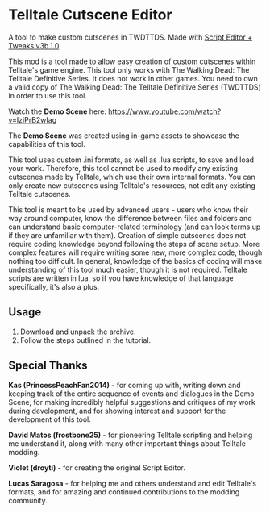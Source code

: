 # Telltale Cutscene Editor
A tool to make custom cutscenes in TWDTTDS. Made with [Script Editor + Tweaks v3b.1.0](https://github.com/Telltale-Modding-Group/Telltale-Script-Editor-Tweaks).

This mod is a tool made to allow easy creation of custom cutscenes within Telltale's game engine. This tool only works with The Walking Dead: The Telltale Definitive Series. It does not work in other games. You need to own a valid copy of The Walking Dead: The Telltale Definitive Series (TWDTTDS) in order to use this tool.

Watch the **Demo Scene** here: https://www.youtube.com/watch?v=IziPrB2wIag

The **Demo Scene** was created using in-game assets to showcase the capabilities of this tool.

This tool uses custom .ini formats, as well as .lua scripts, to save and load your work. Therefore, this tool cannot be used to modify any existing cutscenes made by Telltale, which use their own internal formats. You can only create new cutscenes using Telltale's resources, not edit any existing Telltale cutscenes.

This tool is meant to be used by advanced users - users who know their way around computer, know the difference between files and folders and can understand basic computer-related terminology (and can look terms up if they are unfamiliar with them). Creation of simple cutscenes does not require coding knowledge beyond following the steps of scene setup. More complex features will require writing some new, more complex code, though nothing too difficult. In general, knowledge of the basics of coding will make understanding of this tool much easier, though it is not required. Telltale scripts are written in lua, so if you have knowledge of that language specifically, it's also a plus.

## Usage

1) Download and unpack the archive.
2) Follow the steps outlined in the tutorial.

## Special Thanks

**Kas (PrincessPeachFan2014)** - for coming up with, writing down and keeping track of the entire sequence of events and dialogues in the Demo Scene, for making incredibly helpful suggestions and critiques of my work during development, and for showing interest and support for the development of this tool.

**David Matos (frostbone25)** - for pioneering Telltale scripting and helping me understand it, along with many other important things about Telltale modding.

**Violet (droyti)** - for creating the original Script Editor.

**Lucas Saragosa** - for helping me and others understand and edit Telltale's formats, and for amazing and continued contributions to the modding community.
